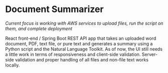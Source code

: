 # Document Summarizer

*Current focus is working with AWS services to upload files, run the script on them, and complete deployment*

React front-end / Spring Boot REST API app that takes an uploaded word document, PDF, text file, or pure text and generates a summary using a Python script and the Natural Language Toolkit.
As of now, the UI still needs a little work in terms of responsiveness and client-side validation. Server-side validation and proper handling of all files and non-file text works locally.